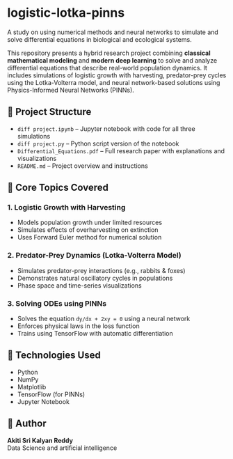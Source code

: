 # logistic-lotka-pinns
A study on using numerical methods and neural networks to simulate and solve differential equations in biological and ecological systems.

This repository presents a hybrid research project combining **classical mathematical modeling** and **modern deep learning** to solve and analyze differential equations that describe real-world population dynamics. It includes simulations of logistic growth with harvesting, predator-prey cycles using the Lotka-Volterra model, and neural network-based solutions using Physics-Informed Neural Networks (PINNs).

## 📁 Project Structure  
- `diff project.ipynb` – Jupyter notebook with code for all three simulations  
- `diff project.py` – Python script version of the notebook  
- `Differential_Equations.pdf` – Full research paper with explanations and visualizations  
- `README.md` – Project overview and instructions  

## 🔬 Core Topics Covered  
### 1. Logistic Growth with Harvesting  
- Models population growth under limited resources  
- Simulates effects of overharvesting on extinction  
- Uses Forward Euler method for numerical solution  

### 2. Predator-Prey Dynamics (Lotka-Volterra Model)  
- Simulates predator-prey interactions (e.g., rabbits & foxes)  
- Demonstrates natural oscillatory cycles in populations  
- Phase space and time-series visualizations  

### 3. Solving ODEs using PINNs  
- Solves the equation `dy/dx + 2xy = 0` using a neural network  
- Enforces physical laws in the loss function  
- Trains using TensorFlow with automatic differentiation  

## 🧪 Technologies Used  
- Python  
- NumPy  
- Matplotlib  
- TensorFlow (for PINNs)  
- Jupyter Notebook  

## 📘 Author  
**Akiti Sri Kalyan Reddy**  
Data Science and artificial intelligence
